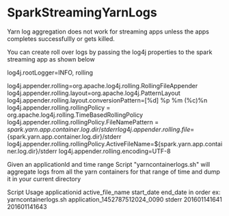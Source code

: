 # SparkStreamingYarnLogs
Yarn log aggregation does not work for streaming apps unless the apps completes successfullly or gets killed.

You can create roll over logs by passing the log4j properties to the spark streaming app as shown below

log4j.rootLogger=INFO, rolling

log4j.appender.rolling=org.apache.log4j.rolling.RollingFileAppender
log4j.appender.rolling.layout=org.apache.log4j.PatternLayout
log4j.appender.rolling.layout.conversionPattern=[%d] %p %m (%c)%n
log4j.appender.rolling.rollingPolicy = org.apache.log4j.rolling.TimeBasedRollingPolicy
log4j.appender.rolling.rollingPolicy.FileNamePattern = ${spark.yarn.app.container.log.dir}/stderr%d{yyyyMMddHHmm}
log4j.appender.rolling.file=${spark.yarn.app.container.log.dir}/stderr
log4j.appender.rolling.rollingPolicy.ActiveFileName=${spark.yarn.app.container.log.dir}/stderr
log4j.appender.rolling.encoding=UTF-8

Given an applicationId and time range Script "yarncontainerlogs.sh" will aggregate logs from all the yarn containers for that
range of time and dump it in your current directory

Script Usage
applicationid active_file_name start_date end_date in order
ex:
yarncontainerlogs.sh application_1452787512024_0090 stderr 201601141641 201601141643
